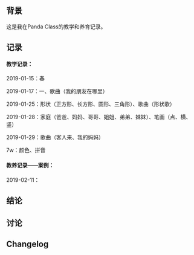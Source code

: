 ## 背景

这是我在Panda Class的教学和养育记录。



## 记录

#### 教学记录：

2019-01-15：春

2019-01-17：一、歌曲（我的朋友在哪里）

2019-01-25：形状（正方形、长方形、圆形、三角形）、歌曲（形状歌）

2019-01-28：家庭（爸爸、妈妈、哥哥、姐姐、弟弟、妹妹）、笔画（点、横、竖）

2019-01-29：歌曲（客人来、我的妈妈）

7w：颜色、拼音



#### 教养记录——案例：

2019-02-11：

## 结论



## 讨论



## Changelog

